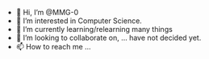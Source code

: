- 👋 Hi, I’m @MMG-0
- 👀 I’m interested in Computer Science.
- 🌱 I’m currently learning/relearning many things
- 💞️ I’m looking to collaborate on, ... have not decided yet.
- 📫 How to reach me ...

<!---
MMG-0/MMG-0 is a ✨ special ✨ repository because its `README.md` (this file) appears on your GitHub profile.
You can click the Preview link to take a look at your changes.
--->
